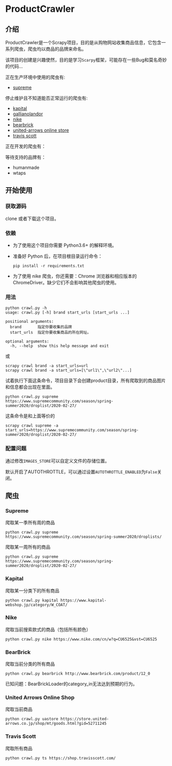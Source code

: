 # ProductCrawler
## 介绍
ProductCrawler是一个Scrapy项目，目的是从购物网站收集商品信息，它包含一系列爬虫，爬虫均以商品的品牌来命名。

该项目的创建是兴趣使然，目的是学习`Scarpy`框架，可能存在一些Bug和莫名奇妙的代码...

正在生产环境中使用的爬虫有:
+ [supreme](https://www.supremecommunity.com/)

停止维护且不知道能否正常运行的爬虫有:
+ [kapital](https://www.kapital-webshop.jp/)
+ [gallianolandor](https://gallianolandor.com/)
+ [nike](https://www.nike.com/cn/)
+ [bearbrick](http://www.bearbrick.com/product/)
+ [united-arrows online store](https://store.united-arrows.co.jp/)
+ [travis scott](https://shop.travisscott.com/)

正在开发的爬虫有：

等待支持的品牌有：
+ humanmade
+ wtaps

## 开始使用

### 获取源码

clone 或者下载这个项目。

### 依赖

- 为了使用这个项目你需要 Python3.6+ 的解释环境。

- 准备好 Python 后，在项目根目录运行命令：
    ```
    pip install -r requirements.txt
    ```

- 为了使用 nike 爬虫，你还需要：Chrome 浏览器和相应版本的 ChromeDriver。缺少它们不会影响其他爬虫的使用。

### 用法
```
python crawl.py -h                                                                                                  
usage: crawl.py [-h] brand start_urls [start_urls ...]

positional arguments:
  brand       指定你要收集的品牌
  start_urls  指定你要收集商品的所在网址。

optional arguments:
  -h, --help  show this help message and exit
```
或
```
scrapy crawl brand -a start_urls=url
scrapy crawl brand -a start_urls=[\"url1\",\"url2\"...]
```
    
试着执行下面这条命令，项目目录下会创建product目录，所有爬取到的商品图片和信息都会出现在里面。
```
python crawl.py supreme https://www.supremecommunity.com/season/spring-summer2020/droplist/2020-02-27/
```
这条命令是和上面等价的
```
scrapy crawl supreme -a start_urls=https://www.supremecommunity.com/season/spring-summer2020/droplist/2020-02-27/
```

### 配置问题

通过修改`IMAGES_STORE`可以自定义文件的存储位置。

默认开启了AUTOTHROTTLE，可以通过设置`AUTOTHROTTLE_ENABLED`为`False`关闭。

## 爬虫
### Supreme
爬取某一季所有周的商品  

    python crawl.py supreme https://www.supremecommunity.com/season/spring-summer2020/droplists/

爬取某一周所有的商品  

    python crawl.py supreme https://www.supremecommunity.com/season/spring-summer2020/droplist/2020-02-27/

### Kapital
爬取某一分类下的所有商品

    python crawl.py kapital https://www.kapital-webshop.jp/category/W_COAT/

### Nike
爬取当前搜索款式的商品（包括所有颜色）

    python crawl.py nike https://www.nike.com/cn/w?q=CU6525&vst=CU6525
    
### BearBrick
爬取当前分类的所有商品

    python crawl.py bearbrick http://www.bearbrick.com/product/12_0
    
已知问题：BearBrickLoader的category_in无法达到预期的行为。

### United Arrows Online Shop
爬取当前商品

    python crawl.py uastore https://store.united-arrows.co.jp/shop/mt/goods.html?gid=52711245
    
### Travis Scott
爬取所有商品

    python crawl.py ts https://shop.travisscott.com/ 
